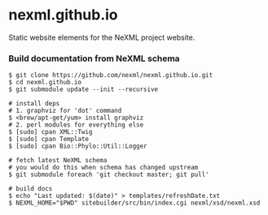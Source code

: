 nexml.github.io
===============

Static website elements for the NeXML project website.

### Build documentation from NeXML schema

    $ git clone https://github.com/nexml/nexml.github.io.git
    $ cd nexml.github.io
    $ git submodule update --init --recursive

    # install deps
    # 1. graphviz for 'dot' command
    $ <brew/apt-get/yum> install graphviz
    # 2. perl modules for everything else
    $ [sudo] cpan XML::Twig
    $ [sudo] cpan Template
    $ [sudo] cpan Bio::Phylo::Util::Logger

    # fetch latest NeXML schema
    # you would do this when schema has changed upstream
    $ git submodule foreach 'git checkout master; git pull'

    # build docs
    $ echo "Last updated: $(date)" > templates/refreshDate.txt
    $ NEXML_HOME="$PWD" sitebuilder/src/bin/index.cgi nexml/xsd/nexml.xsd
